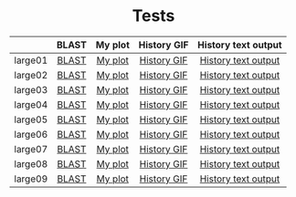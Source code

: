 <h1 align="center">Tests</h1>

||BLAST|My plot|History GIF|History text output
:-:|:-:|:-:|:-:|:-:
large01|[BLAST](https://raw.githubusercontent.com/npanuhin/BIOCAD_BWA/master/tests/large01/BLAST.png "View image")|[My plot](https://raw.githubusercontent.com/npanuhin/BIOCAD_BWA/master/tests/large01/sam_analyze.png "View image")|[History GIF](https://raw.githubusercontent.com/npanuhin/BIOCAD_BWA/master/tests/large01/history.gif "View GIF")|[History text output](https://github.com/npanuhin/BIOCAD_BWA/blob/master/tests/large01/history.txt "View JSON file")
large02|[BLAST](https://raw.githubusercontent.com/npanuhin/BIOCAD_BWA/master/tests/large02/BLAST.png "View image")|[My plot](https://raw.githubusercontent.com/npanuhin/BIOCAD_BWA/master/tests/large02/sam_analyze.png "View image")|[History GIF](https://raw.githubusercontent.com/npanuhin/BIOCAD_BWA/master/tests/large02/history.gif "View GIF")|[History text output](https://github.com/npanuhin/BIOCAD_BWA/blob/master/tests/large02/history.txt "View JSON file")
large03|[BLAST](https://raw.githubusercontent.com/npanuhin/BIOCAD_BWA/master/tests/large03/BLAST.png "View image")|[My plot](https://raw.githubusercontent.com/npanuhin/BIOCAD_BWA/master/tests/large03/sam_analyze.png "View image")|[History GIF](https://raw.githubusercontent.com/npanuhin/BIOCAD_BWA/master/tests/large03/history.gif "View GIF")|[History text output](https://github.com/npanuhin/BIOCAD_BWA/blob/master/tests/large03/history.txt "View JSON file")
large04|[BLAST](https://raw.githubusercontent.com/npanuhin/BIOCAD_BWA/master/tests/large04/BLAST.png "View image")|[My plot](https://raw.githubusercontent.com/npanuhin/BIOCAD_BWA/master/tests/large04/sam_analyze.png "View image")|[History GIF](https://raw.githubusercontent.com/npanuhin/BIOCAD_BWA/master/tests/large04/history.gif "View GIF")|[History text output](https://github.com/npanuhin/BIOCAD_BWA/blob/master/tests/large04/history.txt "View JSON file")
large05|[BLAST](https://raw.githubusercontent.com/npanuhin/BIOCAD_BWA/master/tests/large05/BLAST.png "View image")|[My plot](https://raw.githubusercontent.com/npanuhin/BIOCAD_BWA/master/tests/large05/sam_analyze.png "View image")|[History GIF](https://raw.githubusercontent.com/npanuhin/BIOCAD_BWA/master/tests/large05/history.gif "View GIF")|[History text output](https://github.com/npanuhin/BIOCAD_BWA/blob/master/tests/large05/history.txt "View JSON file")
large06|[BLAST](https://raw.githubusercontent.com/npanuhin/BIOCAD_BWA/master/tests/large06/BLAST.png "View image")|[My plot](https://raw.githubusercontent.com/npanuhin/BIOCAD_BWA/master/tests/large06/sam_analyze.png "View image")|[History GIF](https://raw.githubusercontent.com/npanuhin/BIOCAD_BWA/master/tests/large06/history.gif "View GIF")|[History text output](https://github.com/npanuhin/BIOCAD_BWA/blob/master/tests/large06/history.txt "View JSON file")
large07|[BLAST](https://raw.githubusercontent.com/npanuhin/BIOCAD_BWA/master/tests/large07/BLAST.png "View image")|[My plot](https://raw.githubusercontent.com/npanuhin/BIOCAD_BWA/master/tests/large07/sam_analyze.png "View image")|[History GIF](https://raw.githubusercontent.com/npanuhin/BIOCAD_BWA/master/tests/large07/history.gif "View GIF")|[History text output](https://github.com/npanuhin/BIOCAD_BWA/blob/master/tests/large07/history.txt "View JSON file")
large08|[BLAST](https://raw.githubusercontent.com/npanuhin/BIOCAD_BWA/master/tests/large08/BLAST.png "View image")|[My plot](https://raw.githubusercontent.com/npanuhin/BIOCAD_BWA/master/tests/large08/sam_analyze.png "View image")|[History GIF](https://raw.githubusercontent.com/npanuhin/BIOCAD_BWA/master/tests/large08/history.gif "View GIF")|[History text output](https://github.com/npanuhin/BIOCAD_BWA/blob/master/tests/large08/history.txt "View JSON file")
large09|[BLAST](https://raw.githubusercontent.com/npanuhin/BIOCAD_BWA/master/tests/large09/BLAST.png "View image")|[My plot](https://raw.githubusercontent.com/npanuhin/BIOCAD_BWA/master/tests/large09/sam_analyze.png "View image")|[History GIF](https://raw.githubusercontent.com/npanuhin/BIOCAD_BWA/master/tests/large09/history.gif "View GIF")|[History text output](https://github.com/npanuhin/BIOCAD_BWA/blob/master/tests/large09/history.txt "View JSON file")
